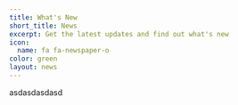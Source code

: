 ```yaml
---
title: What's New
short_title: News
excerpt: Get the latest updates and find out what's new
icon:
  name: fa fa-newspaper-o
color: green
layout: news
---
```

asdasdasdasd
